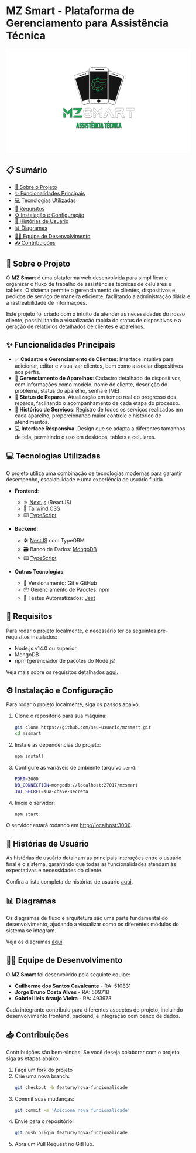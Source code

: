 # MZ Smart - Plataforma de Gerenciamento para Assistência Técnica

![MZ Smart Logo](./mzsmartlogo.png)

## 📋 Sumário
- [📖 Sobre o Projeto](#sobre)
- [✨ Funcionalidades Principais](#funcionalidades)
- [💻 Tecnologias Utilizadas](#tecnologias)
- [🔧 Requisitos](#requisitos)
- [⚙️ Instalação e Configuração](#config)
- [👥 Histórias de Usuário](#hist)
- [📊 Diagramas](#diagramas)
- [👨‍💻 Equipe de Desenvolvimento](#equipe)
- [📥 Contribuições](#contrib)

## 📖 Sobre o Projeto <a id="sobre"></a>
O **MZ Smart** é uma plataforma web desenvolvida para simplificar e organizar o fluxo de trabalho de assistências técnicas de celulares e tablets. O sistema permite o gerenciamento de clientes, dispositivos e pedidos de serviço de maneira eficiente, facilitando a administração diária e a rastreabilidade de informações.

Este projeto foi criado com o intuito de atender às necessidades do nosso cliente, possibilitando a visualização rápida do status de dispositivos e a geração de relatórios detalhados de clientes e aparelhos.

## ✨ Funcionalidades Principais <a id="funcionalidades"></a>
- ✅ **Cadastro e Gerenciamento de Clientes**: Interface intuitiva para adicionar, editar e visualizar clientes, bem como associar dispositivos aos perfis.
- 📱 **Gerenciamento de Aparelhos**: Cadastro detalhado de dispositivos, com informações como modelo, nome do cliente, descrição do problema, status do aparelho, senha e IMEI
- 🔧 **Status de Reparos**: Atualização em tempo real do progresso dos reparos, facilitando o acompanhamento de cada etapa do processo.
- 📜 **Histórico de Serviços**: Registro de todos os serviços realizados em cada aparelho, proporcionando maior controle e histórico de atendimentos.
- 💻 **Interface Responsiva**: Design que se adapta a diferentes tamanhos de tela, permitindo o uso em desktops, tablets e celulares.

## 💻 Tecnologias Utilizadas <a id="tecnologias"></a>
O projeto utiliza uma combinação de tecnologias modernas para garantir desempenho, escalabilidade e uma experiência de usuário fluida.

- **Frontend**:
  - ⚛️ [Next.js](https://nextjs.org/) (ReactJS)
  - 🎨 [Tailwind CSS](https://tailwindcss.com/)
  - ⌨️ [TypeScript](https://www.typescriptlang.org/)

- **Backend**:
  - 🛠 [NestJS](https://nestjs.com/) com TypeORM
  - 🗃 Banco de Dados: [MongoDB](https://www.mongodb.com/)
  - ⌨️ [TypeScript](https://www.typescriptlang.org/)

- **Outras Tecnologias**:
  - 🌿 Versionamento: Git e GitHub
  - 📦 Gerenciamento de Pacotes: npm
  - 🧪 Testes Automatizados: [Jest](https://jestjs.io)
## 🔧 Requisitos <a id="requisitos"></a>
Para rodar o projeto localmente, é necessário ter os seguintes pré-requisitos instalados:

- Node.js v14.0 ou superior
- MongoDB
- npm (gerenciador de pacotes do Node.js)

Veja mais sobre os requisitos detalhados [aqui](./Documentation/requirements.md).

## ⚙️ Instalação e Configuração <a id="config"></a>
Para rodar o projeto localmente, siga os passos abaixo:

1. Clone o repositório para sua máquina:
   ```bash
   git clone https://github.com/seu-usuario/mzsmart.git
   cd mzsmart
   ```

2. Instale as dependências do projeto:
   ```bash
   npm install
   ```

3. Configure as variáveis de ambiente (arquivo `.env`):
   ```bash
   PORT=3000
   DB_CONNECTION=mongodb://localhost:27017/mzsmart
   JWT_SECRET=sua-chave-secreta
   ```

4. Inicie o servidor:
   ```bash
   npm start
   ```

O servidor estará rodando em [http://localhost:3000](http://localhost:3000).

## 👥 Histórias de Usuário <a id="hist"></a>

As histórias de usuário detalham as principais interações entre o usuário final e o sistema, garantindo que todas as funcionalidades atendam às expectativas e necessidades do cliente.

Confira a lista completa de histórias de usuário [aqui](./Documentation/userStories.md).

## 📊 Diagramas <a id="diagramas"></a>

Os diagramas de fluxo e arquitetura são uma parte fundamental do desenvolvimento, ajudando a visualizar como os diferentes módulos do sistema se integram.

Veja os diagramas [aqui](./Documentation/Diagrams/diagrams.md).

## 👨‍💻 Equipe de Desenvolvimento <a id="equipe"></a>

O **MZ Smart** foi desenvolvido pela seguinte equipe:

- **Guilherme dos Santos Cavalcante** - RA: 510831
- **Jorge Bruno Costa Alves** - RA: 509718
- **Gabriel Ileis Araujo Vieira** - RA: 493973

Cada integrante contribuiu para diferentes aspectos do projeto, incluindo desenvolvimento frontend, backend, e integração com banco de dados.

## 📥 Contribuições <a id="contrib"></a>

Contribuições são bem-vindas! Se você deseja colaborar com o projeto, siga as etapas abaixo:

1. Faça um fork do projeto
2. Crie uma nova branch:
   ```bash
   git checkout -b feature/nova-funcionalidade
   ```
3. Commit suas mudanças:
   ```bash
   git commit -m 'Adiciona nova funcionalidade'
   ```
4. Envie para o repositório:
   ```bash
   git push origin feature/nova-funcionalidade
   ```
5. Abra um Pull Request no GitHub.

